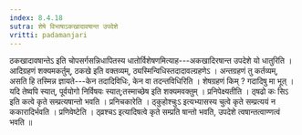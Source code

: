 ```yaml
---
index: 8.4.18
sutra: शेषे विभाषाऽकखादावषान्त उपदेशे
vritti: padamanjari
---
```


 ठकखादावषान्तेऽ इति चोपसर्गसन्निधापितस्य धातोर्विशेषणमित्याह---अकखादिरषान्त उपदेशे यो धातुरिति । आदिग्रहणं शक्यमकर्तुम्, ठकखे इति वक्तव्यम्, ठ्यस्मिन्विधिस्तदादावल्ग्रहणेऽ । अन्तग्रहणं तु कर्तव्यम्, असति हि तस्मिन्न ज्ञायते---केन तदादिविधिः, केन वा तदन्तविधिरिति । शेषग्रहणं किम् ? गदादिषु मा भूत् । यदि तेष्वपि स्यात्, पूर्वयोगो निर्विषयः स्यात्;तस्माच्छेष इति शक्यमवक्तुम् । प्रनिपेक्ष्यतीति । ठ्षढो कः सिऽ इति कत्वे कृते सम्प्रत्यषान्तो भवति । प्रनिचकारेति । ठ्कुहोश्चुःऽ इत्यभ्यासस्य चुत्वे कृते सम्प्रत्ययं न ककारादिर्भवति । प्रणिवेष्टेति । ठ्व्रश्चऽ इत्यादिषत्वे कृते सम्प्रति षान्तो भवति, उपदेशे त्वषान्तत्वाण्णत्वं भवति ॥